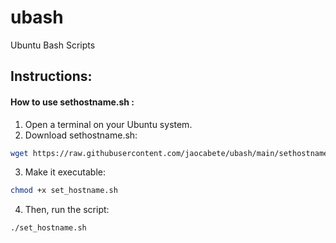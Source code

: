 # ubash
Ubuntu Bash Scripts


## Instructions:

#### How to use sethostname.sh :

1. Open a terminal on your Ubuntu system.
2. Download sethostname.sh:
```bash
wget https://raw.githubusercontent.com/jaocabete/ubash/main/sethostname.sh
``` 
3. Make it executable:
```bash
chmod +x set_hostname.sh
```
4. Then, run the script:
```bash
./set_hostname.sh
```
